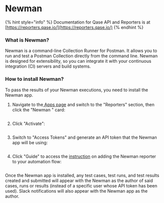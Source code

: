 # Newman

{% hint style="info" %}
Documentation for Qase API and Reporters is at [https://reporters.qase.io/](https://reporters.qase.io/)
{% endhint %}

### What is Newman?

Newman is a command-line Collection Runner for Postman. It allows you to run and test a Postman Collection directly from the command line. Newman is designed for extensibility, so you can integrate it with your continuous integration (CI) servers and build systems.

### How to install Newman?

To pass the results of your Newman executions, you need to install the Newman app.

1.  Navigate to the[ Apps page](https://app.qase.io/apps) and switch to the "Reporters" section, then click the "Newman " card:



    <figure><img src="https://downloads.intercomcdn.com/i/o/658632364/bd6a3e4f7dd618681cecd473/image.png" alt=""><figcaption></figcaption></figure>
2.  Click "Activate":



    <figure><img src="https://downloads.intercomcdn.com/i/o/658632780/eae35998f64a8c2a1e7bf26e/image.png" alt=""><figcaption></figcaption></figure>
3.  Switch to "Access Tokens" and generate an API token that the Newman app will be using:



    <figure><img src="https://downloads.intercomcdn.com/i/o/658633354/358d17de9e00a31974ae5255/image.png" alt=""><figcaption></figcaption></figure>
4.  Click "Guide" to access the [instruction](https://github.com/qase-tms/qase-javascript/tree/main/qase-newman) on adding the Newman reporter to your automation flow:



    <figure><img src="https://downloads.intercomcdn.com/i/o/658634354/484eccc47cfa3dfdf35cab75/image.png" alt=""><figcaption></figcaption></figure>

Once the Newman app is installed, any test cases, test runs, and test results created and submitted will appear with the Newman as the author of said cases, runs or results (instead of a specific user whose API token has been used). Slack notifications will also appear with the Newman app as the author.

